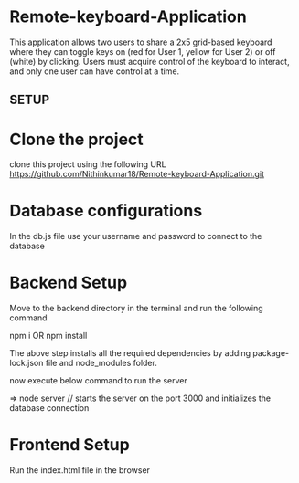 # Remote-keyboard-Application
This application allows two users to share a 2x5 grid-based keyboard where they can toggle keys on (red for User 1, yellow for User 2) or off (white) by clicking. Users must acquire control of the keyboard to interact, and only one user can have control at a time. 


## SETUP
# Clone the project
clone this project using the following URL 
https://github.com/Nithinkumar18/Remote-keyboard-Application.git

# Database configurations
In the db.js file use your username and password to connect to the database

# Backend Setup
Move to the backend directory in the terminal and run the following command

npm i OR npm install

The above step installs all the required dependencies by adding package-lock.json file and node_modules folder.

now execute below command to run the server

=> node server // starts the server on the port 3000 and initializes the database connection

# Frontend Setup
Run the index.html file in the browser


